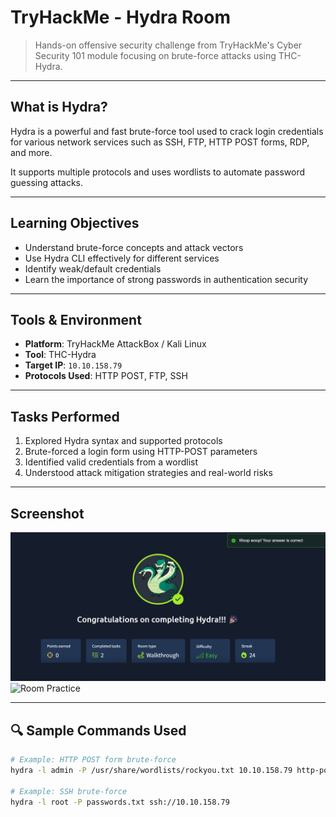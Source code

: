 # TryHackMe - Hydra Room

> Hands-on offensive security challenge from TryHackMe's Cyber Security 101 module focusing on brute-force attacks using THC-Hydra.

---

## What is Hydra?

Hydra is a powerful and fast brute-force tool used to crack login credentials for various network services such as SSH, FTP, HTTP POST forms, RDP, and more.

It supports multiple protocols and uses wordlists to automate password guessing attacks.

---

## Learning Objectives

- Understand brute-force concepts and attack vectors
- Use Hydra CLI effectively for different services
- Identify weak/default credentials
- Learn the importance of strong passwords in authentication security

---

## Tools & Environment

- **Platform**: TryHackMe AttackBox / Kali Linux
- **Tool**: THC-Hydra
- **Target IP**: `10.10.158.79`
- **Protocols Used**: HTTP POST, FTP, SSH

---

## Tasks Performed

1. Explored Hydra syntax and supported protocols
2. Brute-forced a login form using HTTP-POST parameters
3. Identified valid credentials from a wordlist
4. Understood attack mitigation strategies and real-world risks

---

## Screenshot
![Room Completion](https://github.com/MayankQuery/tryhackme-writeups/blob/main/hydra/images/hydra-completion.png)
![Room Practice]()

---

## 🔍 Sample Commands Used

```bash
# Example: HTTP POST form brute-force
hydra -l admin -P /usr/share/wordlists/rockyou.txt 10.10.158.79 http-post-form "/login:username=^USER^&password=^PASS^:F=Invalid"

# Example: SSH brute-force
hydra -l root -P passwords.txt ssh://10.10.158.79
